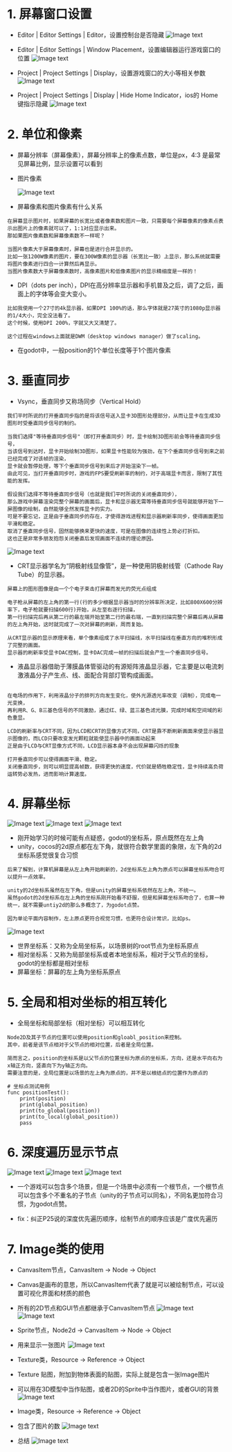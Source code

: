 # 1. 屏幕窗口设置

- Editor | Editor Settings | Editor，设置控制台是否隐藏
  ![Image text](image/console.JPG)

- Editor | Editor Settings | Window Placement，设置编辑器运行游戏窗口的位置
  ![Image text](image/window01.jpg)

- Project | Project Settings | Display，设置游戏窗口的大小等相关参数
  ![Image text](image/window02.jpg)

- Project | Project Settings | Display | Hide Home Indicator，ios的 Home 键指示隐藏
  ![Image text](image/ios.JPG)

# 2. 单位和像素

- 屏幕分辨率（屏幕像素），屏幕分辨率上的像素点数，单位是px，4:3 是最常见屏幕比例，显示设置可以看到


- 图片像素

  ![Image text](image/pixel.jpg)


- 屏幕像素和图片像素有什么关系

```
在屏幕显示图片时，如果屏幕的长宽比或者像素数和图片一致，只需要每个屏幕像素的像素点表示出图片上的像素就可以了，1:1对应显示出来。
那如果图片像素数和屏幕像素数不一样呢？

当图片像素大于屏幕像素时，屏幕也是进行合并显示的。
比如一张1200W像素的图片，要在300W像素的显示器（长宽比一致）上显示，那么系统就需要将图片像素进行四合一计算然后再显示。
当图片像素数大于屏幕像素数时，高像素图片和低像素图片的显示精细度是一样的！
```

- DPI（dots per inch），DPI在高分辨率显示器和手机普及之后，调了之后，画面上的字体等会变大变小。

```
比如我使用一个27寸的4k显示器，如果DPI 100%的话，那么字体就是27英寸的1080p显示器的1/4大小，完全没法看了。
这个时候，使用DPI 200%，字就又大又清楚了。

这个过程在windows上面就是DWM（desktop windows manager）做了scaling。
```

- 在godot中，一般position的1个单位长度等于1个图片像素

# 3. 垂直同步


- Vsync，垂直同步又称场同步（Vertical Hold）

```
我们平时所说的打开垂直同步指的是将该信号送入显卡3D图形处理部分，从而让显卡在生成3D图形时受垂直同步信号的制约。

当我们选择"等待垂直同步信号"（即打开垂直同步）时，显卡绘制3D图形前会等待垂直同步信号，
当该信号到达时，显卡开始绘制3D图形，如果显卡性能较为强劲，在下个垂直同步信号到来之前已经完成了对该帧的渲染，
显卡就会暂停处理，等下个垂直同步信号到来后才开始渲染下一帧。
由此可见，当打开垂直同步时，游戏的FPS要受刷新率的制约，对于高端显卡而言，限制了其性能的发挥。

假设我们选择不等待垂直同步信号（也就是我们平时所说的关闭垂直同步），
那么游戏中屏幕渲染完整个屏幕的画面后，显卡和显示器无需等待垂直同步信号就能够开始下一屏图像的绘制，自然能够全然发挥显卡的实力。
可是不要忘记，正是由于垂直同步的存在，才使得游戏进程和显示器刷新率同步，使得画面更加平滑和稳定。
取消了垂直同步信号，固然能够换来更快的速度，可是在图像的连续性上势必打折扣。
这也正是非常多朋友抱怨关闭垂直后发现画面不连续的理论原因。
```

![Image text](image/window03.jpg)


- CRT显示器学名为“阴极射线显像管”，是一种使用阴极射线管（Cathode Ray Tube）的显示器。

```
屏幕上的图形图像是由一个个电子束击打屏幕而发光的荧光点组成

电子枪从屏幕的左上角的第一行(行的多少根据显示器当时的分辨率所决定，比如800X600分辨率下，电子枪就要扫描600行)开始，从左至右逐行扫描，
第一行扫描完后再从第二行的最左端开始至第二行的最右端，一直到扫描完整个屏幕后再从屏幕的左上角开始，这时就完成了一次对屏幕的刷新，周而复始。

从CRT显示器的显示原理来看，单个像素组成了水平扫描线，水平扫描线在垂直方向的堆积形成了完整的画面。
显示器的刷新率受显卡DAC控制，显卡DAC完成一帧的扫描后就会产生一个垂直同步信号。
```

- 液晶显示器借助于薄膜晶体管驱动的有源矩阵液晶显示器，它主要是以电流刺激液晶分子产生点、线、面配合背部灯管构成画面。

```

在电场的作用下，利用液晶分子的排列方向发生变化，使外光源透光率改变（调制），完成电一光变换，
再利用R、G、B三基色信号的不同激励，通过红、绿、蓝三基色滤光膜，完成时域和空间域的彩色重显。

LCD的刷新率与CRT不同，因为LCD和CRT的显像方式不同，CRT是靠不断刷新画面来使显示器显示图像的，而LCD只要改变发光颗粒就能使显示器中的画面动起来
正是由于LCD与CRT显像方式不同，LCD显示器本身不会出现屏幕闪烁的现象

打开垂直同步可以使得画面平滑、稳定。
关闭垂直同步，则可以明显提高帧数，获得更快的速度，代价就是牺牲稳定性，显卡持续高负荷运转势必发热，进而影响计算速度。
```

# 4. 屏幕坐标

![Image text](image/坐标系.png)
![Image text](image/坐标系-godot-1.png)
![Image text](image/坐标系-godot-4个象限.png)

- 刚开始学习的时候可能有点疑惑，godot的坐标系，原点既然在左上角
- unity，cocos的2d原点都在左下角，就很符合数学里面的象限，左下角的2d坐标系感觉很复合习惯

```
后来了解到，计算机屏幕是从左上角开始刷新的，2d坐标系左上角为原点可以屏幕坐标系吻合可以提升一点效率。  

unity的2d坐标系虽然在左下角，但是unity的屏幕坐标系依然在左上角，不统一。
虽然godot的2d坐标系在左上角的坐标系刚开始看不舒服，但是和屏幕坐标系吻合了，也算一种统一，就不需要untiy2d的那么多概念了，为godot点赞。

因为单论平面内容制作，左上原点更符合视觉习惯，也更符合设计常识，比如ps。
```

![Image text](image/坐标系-ps.JPG)

- 世界坐标系：又称为全局坐标系，以场景树的root节点为坐标系原点
- 相对坐标系：又称为局部坐标系或者本地坐标系，相对于父节点的坐标，godot的坐标都是相对坐标
- 屏幕坐标：屏幕的左上角为坐标系原点

# 5. 全局和相对坐标的相互转化

- 全局坐标和局部坐标（相对坐标）可以相互转化

```
Node2D及其子节点的位置可以使用position和gloabl_position来控制。
其中，前者是该节点相对于父节点的相对位置，后者是全局位置。

简而言之，position的坐标系是以父节点的位置坐标为原点的坐标系，方向，还是水平向右为x轴正方向，竖直向下为y轴正方向。
需要注意的是，全局位置是以场景的左上角为原点的，并不是以根结点的位置作为原点的
```

```
# 坐标点测试用例
func positionTest():
	print(position)
	print(global_position)
	print(to_global(position))
	print(to_local(global_position))
	pass
```

# 6. 深度遍历显示节点

![Image text](image/场景.png)
![Image text](image/节点.png)
![Image text](image/节点渲染顺序.png)

- 一个游戏可以包含多个场景，但是一个场景中必须有一个根节点，一个根节点可以包含多个不重名的子节点（unity的子节点可以同名），不同名更加符合习惯，为godot点赞。

- fix：纠正P25说的深度优先遍历顺序，绘制节点的顺序应该是广度优先遍历

# 7. Image类的使用

- CanvasItem节点，CanvasItem -> Node -> Object
- Canvas是画布的意思，所以CanvasItem代表了就是可以被绘制节点，可以设置可视化界面和材质的颜色
- 所有的2D节点和GUI节点都继承于CanvasItem节点
  ![Image text](image/节点的顺序.png)
  ![Image text](./image/component1.png)


- Sprite节点，Node2d -> CanvasItem -> Node -> Object
- 用来显示一张图片
  ![Image text](./image/component2.png)


- Texture类，Resource -> Reference -> Object
- Texture 贴图，附加到物体表面的贴图，实际上就是包含一张Image图片
- 可以用在3D模型中当作贴图，或者2D的Sprite中当作图片，或者GUI的背景
  ![Image text](./image/component3.png)


- Image类，Resource -> Reference -> Object
- 包含了图片的数
  ![Image text](./image/component4.png)


- 总结
  ![Image text](./image/component5.png)

